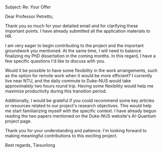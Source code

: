 Subject: Re: Your Offer

Dear Professor Petretto,

Thank you so much for your detailed email and for clarifying these important points. I have already submitted all the application materials to HR.

I am very eager to begin contributing to the project and the important groundwork you mentioned. At the same time, I will need to balance finalizing my PhD dissertation in the coming months. In this regard, I have a few specific questions I'd like to discuss with you.

Would it be possible to have some flexibility in the work arrangements, such as the option for remote work when it would be more efficient? I currently live near NTU, and the daily commute to Duke-NUS would take approximately two hours round trip. Having some flexibility would help me maximize productivity during this transition period.

Additionally, I would be grateful if you could recommend some key articles or resources related to our project's research objectives. This would help me start familiarizing myself with the specific context. I have already begun reading the two papers mentioned on the Duke-NUS website's AI-Quantum project page.

Thank you for your understanding and patience. I'm looking forward to making meaningful contributions to this exciting project.

Best regards,
Tiesunlong 